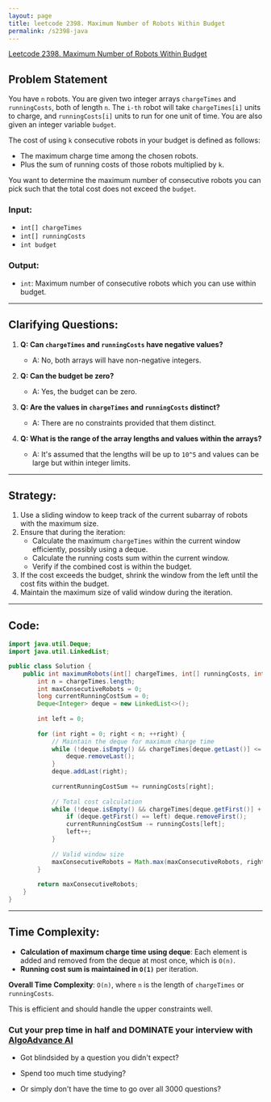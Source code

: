 ```yaml
---
layout: page
title: leetcode 2398. Maximum Number of Robots Within Budget
permalink: /s2398-java
---
```

[Leetcode 2398. Maximum Number of Robots Within Budget](https://algoadvance.github.io/algoadvance/l2398)
## Problem Statement

You have `n` robots. You are given two integer arrays `chargeTimes` and `runningCosts`, both of length `n`. The `i-th` robot will take `chargeTimes[i]` units to charge, and `runningCosts[i]` units to run for one unit of time. You are also given an integer variable `budget`.

The cost of using `k` consecutive robots in your budget is defined as follows:
- The maximum charge time among the chosen robots.
- Plus the sum of running costs of those robots multiplied by `k`.

You want to determine the maximum number of consecutive robots you can pick such that the total cost does not exceed the `budget`.

### Input:
- `int[] chargeTimes`
- `int[] runningCosts`
- `int budget`

### Output:
- `int`: Maximum number of consecutive robots which you can use within budget.

---

## Clarifying Questions:

1. **Q: Can `chargeTimes` and `runningCosts` have negative values?**
   - A: No, both arrays will have non-negative integers.

2. **Q: Can the budget be zero?**
   - A: Yes, the budget can be zero.

3. **Q: Are the values in `chargeTimes` and `runningCosts` distinct?**
   - A: There are no constraints provided that them distinct.

4. **Q: What is the range of the array lengths and values within the arrays?**
   - A: It's assumed that the lengths will be up to `10^5` and values can be large but within integer limits.

---

## Strategy:

1. Use a sliding window to keep track of the current subarray of robots with the maximum size.
2. Ensure that during the iteration:
   - Calculate the maximum `chargeTimes` within the current window efficiently, possibly using a deque.
   - Calculate the running costs sum within the current window.
   - Verify if the combined cost is within the budget.
3. If the cost exceeds the budget, shrink the window from the left until the cost fits within the budget.
4. Maintain the maximum size of valid window during the iteration.

---

## Code:

```java
import java.util.Deque;
import java.util.LinkedList;

public class Solution {
    public int maximumRobots(int[] chargeTimes, int[] runningCosts, int budget) {
        int n = chargeTimes.length;
        int maxConsecutiveRobots = 0;
        long currentRunningCostSum = 0;
        Deque<Integer> deque = new LinkedList<>();
        
        int left = 0;
        
        for (int right = 0; right < n; ++right) {
            // Maintain the deque for maximum charge time
            while (!deque.isEmpty() && chargeTimes[deque.getLast()] <= chargeTimes[right]) {
                deque.removeLast();
            }
            deque.addLast(right);
            
            currentRunningCostSum += runningCosts[right];
            
            // Total cost calculation
            while (!deque.isEmpty() && chargeTimes[deque.getFirst()] + (right - left + 1) * currentRunningCostSum > budget) {
                if (deque.getFirst() == left) deque.removeFirst();
                currentRunningCostSum -= runningCosts[left];
                left++;
            }
            
            // Valid window size
            maxConsecutiveRobots = Math.max(maxConsecutiveRobots, right - left + 1);
        }
        
        return maxConsecutiveRobots;
    }
}
```

---

## Time Complexity:

- **Calculation of maximum charge time using deque**: Each element is added and removed from the deque at most once, which is `O(n)`.
- **Running cost sum is maintained in `O(1)`** per iteration.

**Overall Time Complexity**: `O(n)`, where `n` is the length of `chargeTimes` or `runningCosts`.

This is efficient and should handle the upper constraints well.


### Cut your prep time in half and DOMINATE your interview with [AlgoAdvance AI](https://algoAdvance.com)

- Got blindsided by a question you didn't expect?

- Spend too much time studying?

- Or simply don't have the time to go over all 3000 questions?

